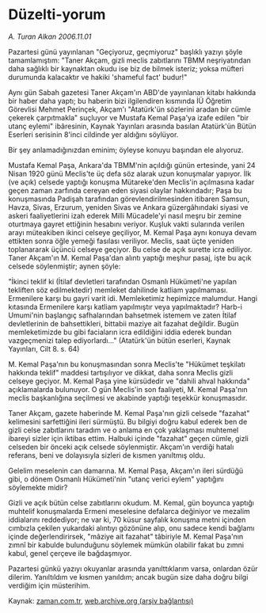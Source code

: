 # Düzelti-yorum

*A. Turan Alkan 2006.11.01*

<tr><td class="metin" colspan="2" style="padding-top: 20px; padding-left: 5px; ">Pazartesi günü yayınlanan "Geçiyoruz, geçmiyoruz" başlıklı yazıyı şöyle tamamlamıştım: "Taner Akçam, gizli meclis zabıtlarını TBMM neşriyatından daha sağlıklı bir kaynaktan okudu ise biz de bilmek isteriz; yoksa müfteri durumunda kalacaktır ve hakiki 'shameful fact' budur!"</td></tr><tr><td class="metin" colspan="2" style="padding-top: 20px; padding-left: 5px; "><p>Aynı gün Sabah gazetesi Taner Akçam'ın ABD'de yayınlanan kitabı hakkında bir haber daha yaptı; bu haberin bizi ilgilendiren kısmında İÜ Öğretim Görevlisi Mehmet Perinçek, Akçam'ı "Atatürk'ün sözlerini aradan bir cümle çekerek çarpıtmakla" suçluyor ve Mustafa Kemal Paşa'ya izafe edilen "bir utanç eylemi" ibâresinin, Kaynak Yayınları arasında basılan Atatürk'ün Bütün Eserleri serisinin 8'inci cildinde yer aldığını söylüyor.
<p>Bir şey anlamadığınızdan eminim; öyleyse konuyu başından ele alıyoruz.
<p>Mustafa Kemal Paşa, Ankara'da TBMM'nin açıldığı günün ertesinde, yani 24 Nisan 1920 günü Meclis'te üç defa söz alarak uzun konuşmalar yapıyor. İlk (ve açık) celsede yaptığı konuşma Mütareke'den Meclis'in açılmasına kadar geçen zaman zarfında cereyan eden siyasi olaylar hakkındadır; Paşa bu konuşmasında Padişah tarafından görevlendirilmesinden itibaren Samsun, Havza, Sivas, Erzurum, yeniden Sivas ve Ankara güzergâhındaki siyasi ve askeri faaliyetlerini izah ederek Milli Mücadele'yi nasıl meşru bir zemine oturtmaya gayret ettiğinin hesabını veriyor. Kuşluk vakti sularında verilen arayı müteakiben ikinci celseye geçiliyor, M. Kemal Paşa aynı konuya devam ettikten sonra öğle yemeği fasılası veriliyor. Meclis, saat üçte yeniden toplanararak üçüncü celseye geçiyor. Bu celse de açık surette icra ediliyor. Taner Akçam'ın M. Kemal Paşa'dan alıntı yaptığı meşhur pasaj, işte bu açık celsede söylenmiştir; aynen şöyle:
<p>"İkinci teklif ki (İtilaf devletleri tarafından Osmanlı Hükümeti'ne yapılan tekliften söz edilmektedir) memleket dahilinde katliam yapılmaması. Ermenilere karşı bu gayri varit idi. Memleketimiz hepimizce malumdur. Hangi kıtasında Ermenilere karşı katliam yapılmıştır veya yapılmaktadır? Harb-i Umumi'nin başlangıç safhalarından bahsetmek istemem ve zaten İtilaf devletlerinin de bahsettikleri, bittabii maziye ait fazahat değildir. Bugün memleketimizde bu gibi faciaların icra edildiğini iddia ederek bundan vazgeçmenizi talep ediyorlardı..." (Atatürk'ün bütün eserleri, Kaynak Yayınları, Cilt 8. s. 64)
<p>M. Kemal Paşa'nın bu konuşmasından sonra Meclis'te "Hükümet teşkilatı hakkında teklif" maddesi tartışılıyor ve dikkat, daha sonra Meclis gizli celseye geçiyor. M. Kemal Paşa yine kürsüdedir ve "dahili ahval hakkında" açıklamalarda bulunuyor. O gün Meclis'in son faaliyeti, M. Kemal Paşa'nın meclis başkanlığına seçilmesi ve akabinde yaptığı teşekkür konuşmasıdır.
<p>Taner Akçam, gazete haberinde M. Kemal Paşa'nın gizli celsede "fazahat" kelimesini sarfettiğini ileri sürmüştü. Bu bilgiyi doğru kabul ederek ben de gizli celse zabıtlarını taradım ve o anlama en çok yaklaşması muhtemel ibareyi sizler için iktibas ettim. Halbuki içinde "fazahat" geçen cümle, gizli celseden bir önceki açık celsede söylenmiştir. Akçam'ın verdiği hatalı referans, beni ve dolayısıyla sizleri de kısmen yanıltmış oldu.
<p>Gelelim meselenin can damarına. M. Kemal Paşa, Akçam'ın ileri sürdüğü gibi, o dönem Osmanlı Hükümeti'nin "utanç verici eylem" yaptığını söylemekte midir?
<p>Gizli ve açık bütün celse zabıtlarını okudum. M. Kemal, gün boyunca yaptığı muhtelif konuşmalarda Ermeni meselesine defalarca değiniyor ve mezalim iddialarını reddediyor; ne var ki, 70 küsur sayfalık konuşma metni içinden cımbızla çekilen yukardaki alıntıyı gözönüne alıp, onu sadece kendi bağlamı içinde değerlendirirsek, "mâziye ait fazahat" tâbiriyle M. Kemal Paşa'nın zımnî bir kabulde bulunduğunu söylemek mümkün olabilir fakat bu zımni kabul, genel çerçeve ile bağdaşmıyor.
<p>Pazartesi günkü yazıyı okuyanlar arasında yanılttıklarım varsa, onlardan özür dilerim. Yanıltıldım ve kısmen yanıldım; ancak bugün size daha doğru bilgi verdiğim için müsterihim.<br/></p></p></p></p></p></p></p></p></p></td></tr>

Kaynak: [zaman.com.tr](http://zaman.com.tr/yazar.do?yazino=446298), [web.archive.org (arşiv bağlantısı)](http://web.archive.org/web/20100314210241/http://www.zaman.com.tr:80/yazar.do?yazino=446298)
